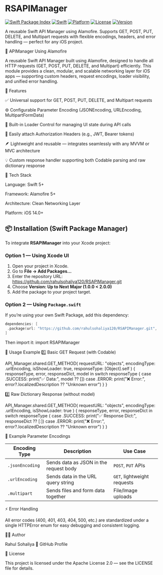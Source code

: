 # RSAPIManager

[![Swift Package Index](https://img.shields.io/badge/Swift_Package_Index-Available-green?logo=swift)](https://swiftpackageindex.com/rahulsohaliya120/RSAPIManager)
[![Swift](https://img.shields.io/badge/Swift-5.9+-orange?logo=swift)](https://swift.org)
[![Platform](https://img.shields.io/badge/platforms-iOS%2016%2B-blue)](https://swiftpackageindex.com/rahulsohaliya120/RSAPIManager)
[![License](https://img.shields.io/badge/license-Apache%202.0-lightgrey)](LICENSE)
[![Version](https://img.shields.io/badge/SPM-1.0.0-brightgreen)](https://github.com/rahulsohaliya120/RSAPIManager/releases)

A reusable Swift API Manager using Alamofire. Supports GET, POST, PUT, DELETE, and Multipart requests with flexible encodings, headers, and error handling — perfect for any iOS project.

🚀 APIManager Using Alamofire

A reusable Swift API Manager built using Alamofire, designed to handle all HTTP requests (GET, POST, PUT, DELETE, and Multipart) efficiently.
This module provides a clean, modular, and scalable networking layer for iOS apps — supporting custom headers, request encodings, loader visibility, and unified error handling.

🧩 Features

✅ Universal support for GET, POST, PUT, DELETE, and Multipart requests

⚙️ Configurable Parameter Encoding (JSONEncoding, URLEncoding, MultipartFormData)

🧱 Built-in Loader Control for managing UI state during API calls

🔐 Easily attach Authorization Headers (e.g., JWT, Bearer tokens)

🪶 Lightweight and reusable — integrates seamlessly with any MVVM or MVC architecture

💡 Custom response handler supporting both Codable parsing and raw dictionary response

🧰 Tech Stack

Language: Swift 5+

Framework: Alamofire 5+

Architecture: Clean Networking Layer

Platform: iOS 14.0+

## 📦 Installation (Swift Package Manager)

To integrate **RSAPIManager** into your Xcode project:

### Option 1 — Using Xcode UI
1. Open your project in Xcode.  
2. Go to **File → Add Packages...**  
3. Enter the repository URL: https://github.com/rahulsohaliya120/RSAPIManager.git
4. Choose **Version: Up to Next Major (1.0.0 < 2.0.0)**  
5. Add the package to your project target.

### Option 2 — Using `Package.swift`
If you’re using your own Swift Package, add this dependency:

```swift
dependencies: [
 .package(url: "https://github.com/rahulsohaliya120/RSAPIManager.git", from: "1.0.0")
]
```

Then import it:
import RSAPIManager

🧠 Usage Example
1️⃣ Basic GET Request (with Codable)

API_Manager.shared.GET_METHOD(
    requestURL: "objects",
    encodingType: .urlEncoding,
    isShowLoader: true,
    responseType: [Object].self
) { responseType, error, responseDict, model in
    switch responseType {
    case .SUCCESS:
        print("✅ Data:", model ?? [])
    case .ERROR:
        print("❌ Error:", error?.localizedDescription ?? "Unknown error")
    }
}

2️⃣ Raw Dictionary Response (without model)

API_Manager.shared.GET_METHOD(
    requestURL: "objects",
    encodingType: .urlEncoding,
    isShowLoader: true
) { responseType, error, responseDict in
    switch responseType {
    case .SUCCESS:
        print("✅ Response Dict:", responseDict ?? [:])
    case .ERROR:
        print("❌ Error:", error?.localizedDescription ?? "Unknown error")
    }
}

🧩 Example Parameter Encodings

| Encoding Type   | Description                            | Use Case                    |
| --------------- | -------------------------------------- | --------------------------- |
| `.jsonEncoding` | Sends data as JSON in the request body | `POST`, `PUT` APIs          |
| `.urlEncoding`  | Sends data in the URL query string     | `GET`, lightweight requests |
| `.multipart`    | Sends files and form data together     | File/Image uploads          |

⚡ Error Handling

All error codes (400, 401, 403, 404, 500, etc.) are standardized under a single HTTPError enum for easy debugging and consistent logging.

🧑‍💻 Author

Rahul Sohaliya
📧 GitHub Profile

🪪 License

This project is licensed under the Apache License 2.0 — see the LICENSE
 file for details.
